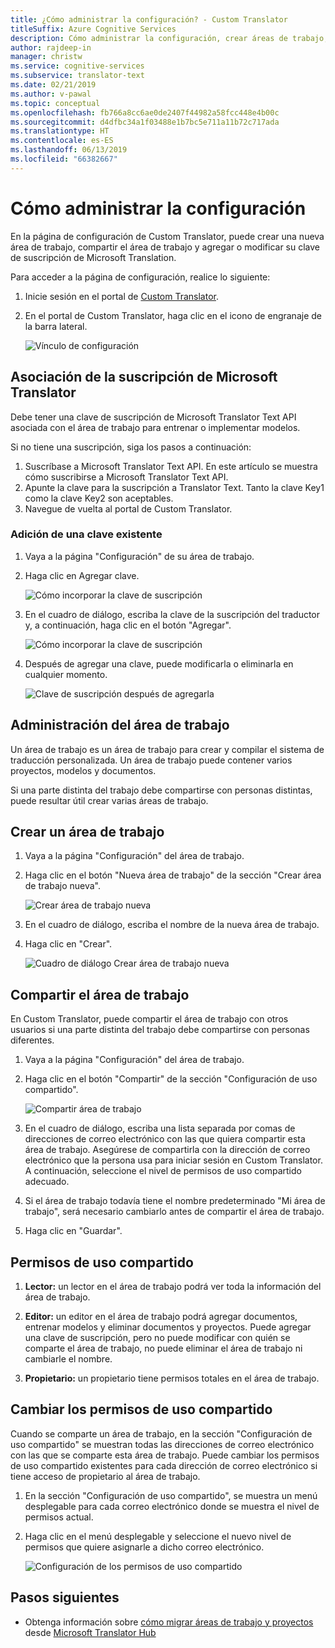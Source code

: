 ```yaml
---
title: ¿Cómo administrar la configuración? - Custom Translator
titleSuffix: Azure Cognitive Services
description: Cómo administrar la configuración, crear áreas de trabajo, compartir áreas de trabajo y administrar la clave de suscripción en Custom Translator.
author: rajdeep-in
manager: christw
ms.service: cognitive-services
ms.subservice: translator-text
ms.date: 02/21/2019
ms.author: v-pawal
ms.topic: conceptual
ms.openlocfilehash: fb766a8cc6ae0de2407f44982a58fcc448e4b00c
ms.sourcegitcommit: d4dfbc34a1f03488e1b7bc5e711a11b72c717ada
ms.translationtype: HT
ms.contentlocale: es-ES
ms.lasthandoff: 06/13/2019
ms.locfileid: "66382667"
---
```

# <a name="how-to-manage-settings"></a>Cómo administrar la configuración

En la página de configuración de Custom Translator, puede crear una nueva área de trabajo, compartir el área de trabajo y agregar o modificar su clave de suscripción de Microsoft Translation.

Para acceder a la página de configuración, realice lo siguiente:

1. Inicie sesión en el portal de [Custom Translator](https://portal.customtranslator.azure.ai/).
2. En el portal de Custom Translator, haga clic en el icono de engranaje de la barra lateral.

    ![Vínculo de configuración](media/how-to/how-to-settings.png)

## <a name="associating-microsoft-translator-subscription"></a>Asociación de la suscripción de Microsoft Translator

Debe tener una clave de suscripción de Microsoft Translator Text API asociada con el área de trabajo para entrenar o implementar modelos.

Si no tiene una suscripción, siga los pasos a continuación:

1. Suscríbase a Microsoft Translator Text API. En este artículo se muestra cómo suscribirse a Microsoft Translator Text API.
2. Apunte la clave para la suscripción a Translator Text. Tanto la clave Key1 como la clave Key2 son aceptables.
3. Navegue de vuelta al portal de Custom Translator.

### <a name="add-existing-key"></a>Adición de una clave existente

1.  Vaya a la página "Configuración" de su área de trabajo.
2.  Haga clic en Agregar clave.

    ![Cómo incorporar la clave de suscripción](media/how-to/how-to-add-subscription-key.png)

3. En el cuadro de diálogo, escriba la clave de la suscripción del traductor y, a continuación, haga clic en el botón "Agregar".

    ![Cómo incorporar la clave de suscripción](media/how-to/how-to-add-subscription-key-dialog.png)
4.  Después de agregar una clave, puede modificarla o eliminarla en cualquier momento.

    ![Clave de suscripción después de agregarla](media/how-to/subscription-key-after-add.png)

## <a name="manage-your-workspace"></a>Administración del área de trabajo

Un área de trabajo es un área de trabajo para crear y compilar el sistema de traducción personalizada. Un área de trabajo puede contener varios proyectos, modelos y documentos.

Si una parte distinta del trabajo debe compartirse con personas distintas, puede resultar útil crear varias áreas de trabajo.

## <a name="create-a-new-workspace"></a>Crear un área de trabajo

1.  Vaya a la página "Configuración" del área de trabajo.
2.  Haga clic en el botón "Nueva área de trabajo" de la sección "Crear área de trabajo nueva".

    ![Crear área de trabajo nueva](media/how-to/create-new-workspace.png)

4.  En el cuadro de diálogo, escriba el nombre de la nueva área de trabajo.
5.  Haga clic en "Crear".

    ![Cuadro de diálogo Crear área de trabajo nueva](media/how-to/create-new-workspace-dialog.png)

## <a name="share-your-workspace"></a>Compartir el área de trabajo

En Custom Translator, puede compartir el área de trabajo con otros usuarios si una parte distinta del trabajo debe compartirse con personas diferentes.

1.  Vaya a la página "Configuración" del área de trabajo.
2.  Haga clic en el botón "Compartir" de la sección "Configuración de uso compartido".

    ![Compartir área de trabajo](media/how-to/share-workspace.png)

3.  En el cuadro de diálogo, escriba una lista separada por comas de direcciones de correo electrónico con las que quiera compartir esta área de trabajo. Asegúrese de compartirla con la dirección de correo electrónico que la persona usa para iniciar sesión en Custom Translator. A continuación, seleccione el nivel de permisos de uso compartido adecuado.

4.  Si el área de trabajo todavía tiene el nombre predeterminado "Mi área de trabajo", será necesario cambiarlo antes de compartir el área de trabajo.
5.  Haga clic en "Guardar".

## <a name="sharing-permissions"></a>Permisos de uso compartido

1.  **Lector:** un lector en el área de trabajo podrá ver toda la información del área de trabajo.

2.  **Editor:** un editor en el área de trabajo podrá agregar documentos, entrenar modelos y eliminar documentos y proyectos. Puede agregar una clave de suscripción, pero no puede modificar con quién se comparte el área de trabajo, no puede eliminar el área de trabajo ni cambiarle el nombre.

3.  **Propietario:** un propietario tiene permisos totales en el área de trabajo.

## <a name="change-sharing-permission"></a>Cambiar los permisos de uso compartido

Cuando se comparte un área de trabajo, en la sección "Configuración de uso compartido" se muestran todas las direcciones de correo electrónico con las que se comparte esta área de trabajo. Puede cambiar los permisos de uso compartido existentes para cada dirección de correo electrónico si tiene acceso de propietario al área de trabajo.

1.  En la sección "Configuración de uso compartido", se muestra un menú desplegable para cada correo electrónico donde se muestra el nivel de permisos actual.

2.  Haga clic en el menú desplegable y seleccione el nuevo nivel de permisos que quiere asignarle a dicho correo electrónico.

    ![Configuración de los permisos de uso compartido](media/how-to/sharing-permission-settings.png)

## <a name="next-steps"></a>Pasos siguientes

- Obtenga información sobre [cómo migrar áreas de trabajo y proyectos](how-to-migrate.md) desde [Microsoft Translator Hub](https://hub.microsofttranslator.com)

